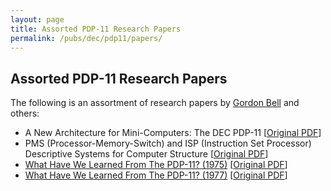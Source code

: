 ```yaml
---
layout: page
title: Assorted PDP-11 Research Papers
permalink: /pubs/dec/pdp11/papers/
---
```


Assorted PDP-11 Research Papers
---

The following is an assortment of research papers by [Gordon Bell](research.microsoft.com/~gbell/) and others:

- A New Architecture for Mini-Computers: The DEC PDP-11 [[Original PDF](http://research.microsoft.com/en-us/um/people/gbell/CGB%20Files/New%20Architecture%20PDP11%20SJCC%201970%20c.pdf)]
- PMS (Processor-Memory-Switch) and ISP (Instruction Set Processor) Descriptive Systems for Computer Structure [[Original PDF](http://research.microsoft.com/en-us/um/people/gbell/CGB%20Files/PMS%20and%20ISP%20Descriptive%20Systems%201970%20c.pdf)]
- [What Have We Learned From The PDP-11? (1975)](1975_what_have_we_learned/) [[Original PDF](http://research.microsoft.com/en-us/um/people/gbell/Digital/Bell_Strecker_What_we%20_learned_fm_PDP-11c%207511.pdf)]
- [What Have We Learned From The PDP-11? (1977)](1977_what_have_we_learned/) [[Original PDF](http://research.microsoft.com/en-us/um/people/gbell/CGB%20Files/What%20Have%20We%20Learned%20From%20the%20PDP-11%201977%20c.pdf)]
